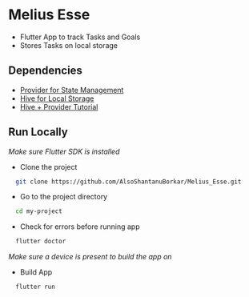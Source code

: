 
# Melius Esse

- Flutter App to track Tasks and Goals
- Stores Tasks on local storage 

## Dependencies

- [Provider for State Management](https://pub.dev/packages/provider)
- [Hive for Local Storage](https://pub.dev/packages/hive)
- [Hive + Provider Tutorial](https://medium.com/flutter-community/storing-local-data-with-hive-and-provider-in-flutter-a49b6bdea75a)




## Run Locally

*Make sure Flutter SDK is installed*


- Clone the project

```bash
  git clone https://github.com/AlsoShantanuBorkar/Melius_Esse.git
```

- Go to the project directory

```bash
  cd my-project
```

- Check for errors before running app

```bash
  flutter doctor
```

*Make sure a device is present to build the app on*

- Build App 

```bash
  flutter run
```



